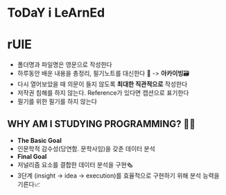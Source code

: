 # ToDaY i LeArnEd
# rUlE
- 폴더명과 파일명은 영문으로 작성한다
- 하루동안 배운 내용을 총정리, 필기노트를 대신한다 📝 -> **아카이빙**🗃
- 다시 열어보았을 때 의문이 들지 않도록 **최대한 직관적으로** 작성한다
- 저작권 침해를 하지 않는다. Reference가 있다면 캡션으로 표기한다 
- 필기를 위한 필기를 하지 않는다 

## WHY AM I STUDYING PROGRAMMING? 👩‍💻
- **The Basic Goal**
 - 인문학적 감수성(당연함. 문학사임)을 갖춘 데이터 분석
- **Final Goal** 
 - 저널리즘 요소를 결합한 데이터 분석을 구현🗞
- 3단계 (insight -> idea -> execution)를 효율적으로 구현하기 위해 분석 능력을 기른다📈